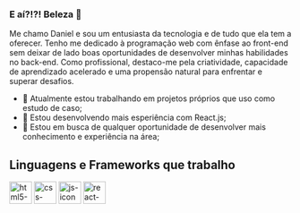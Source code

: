 ### E aí?!?! Beleza 👋

Me chamo Daniel e sou um entusiasta da tecnologia e de tudo que ela tem a oferecer. Tenho me dedicado à programação web com ênfase ao front-end sem deixar de lado boas oportunidades de desenvolver minhas habilidades no back-end. Como profissional, destaco-me pela criatividade, capacidade de aprendizado acelerado e uma propensão natural para enfrentar e superar desafios.

- 🔭 Atualmente estou trabalhando em projetos próprios que uso como estudo de caso;
- 🌱 Estou desenvolvendo mais esperiência com React.js;
- 👯 Estou em busca de qualquer oportunidade de desenvolver mais conhecimento e experiência na área;

## Linguagens e Frameworks que trabalho
<div style=display: inline_block>
  <img alt="html5-icon" width="40" src="https://cdn.jsdelivr.net/gh/devicons/devicon@latest/icons/html5/html5-plain-wordmark.svg" />
  <img alt="css-icon" width="40" src="https://cdn.jsdelivr.net/gh/devicons/devicon@latest/icons/css3/css3-plain-wordmark.svg" />
  <img alt="js-icon" width="40" src="https://cdn.jsdelivr.net/gh/devicons/devicon@latest/icons/javascript/javascript-original.svg" />
  <img alt="react-icon" width="40" src="https://cdn.jsdelivr.net/gh/devicons/devicon@latest/icons/react/react-original-wordmark.svg" />
</div>
